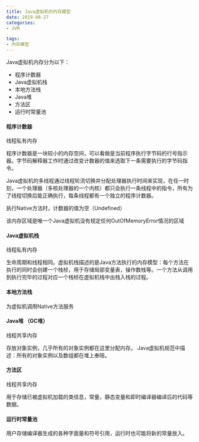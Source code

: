 ```yaml
---
title: Java虚拟机的内存模型
date: 2019-08-27
categories: 
- JVM

tags:
- 内存模型
---
```


Java虚拟机内存分为以下：
- 程序计数器
- Java虚拟机栈
- 本地方法栈
- Java堆
- 方法区
- 运行时常量池

<!--more-->

#### 程序计数器
线程私有内存

程序计数器是一块较小的内存空间，可以看做是当前程序执行字节码的行号指示器。字节码解释器工作时通过改变计数器的值来选取下一条需要执行的字节码指令。

Java虚拟机的多线程通过线程轮流切换并分配处理器执行时间来实现，在任一时刻，一个处理器（多核处理器的一个内核）都只会执行一条线程中的指令，所有为了线程切换后能正确执行，每条线程都有一个独立的程序计数器。

执行Native方法时，计数器的值为空（Undefined）

该内存区域是唯一个Java虚拟机没有规定任何OutOfMemoryError情况的区域

#### Java虚拟机栈

线程私有内存

生命周期和线程相同。虚拟机栈描述的是Java方法执行的内存模型：每个方法在执行的同时会创建一个栈桢，用于存储局部变量表，操作数栈等。一个方法从调用到执行完毕的过程对应一个栈桢在虚拟机栈中出栈入栈的过程。


#### 本地方法栈
为虚拟机调用Native方法服务

#### Java堆 （GC堆）
线程共享内存

存放对象实例，几乎所有的对象实例都在这里分配内存。 Java虚拟机规范中描述：所有的对象实例以及数组都在堆上奉陪。

#### 方法区
线程共享内存

用于存储已被虚拟机加载的类信息，常量，静态变量和即时编译器编译后的代码等数据。


#### 运行时常量池

用户存储编译器生成的各种字面量和符号引用，运行时也可能将新的常量放入。

